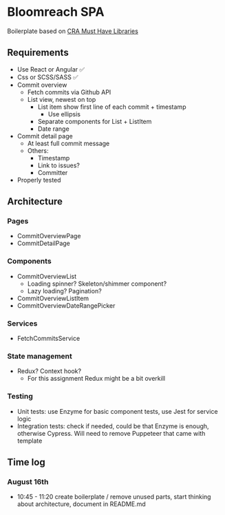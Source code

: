 # Bloomreach SPA

Boilerplate based on [CRA Must Have Libraries](https://www.npmjs.com/package/cra-template-must-have-libraries)

## Requirements

- Use React or Angular ✅
- Css or SCSS/SASS ✅
- Commit overview
    - Fetch commits via Github API
    - List view, newest on top
        - List item show first line of each commit + timestamp
            - Use ellipsis
        - Separate components for List + ListItem
        - Date range
- Commit detail page
    - At least full commit message
    - Others:
        - Timestamp
        - Link to issues?
        - Committer
- Properly tested

## Architecture

### Pages

- CommitOverviewPage
- CommitDetailPage

### Components

- CommitOverviewList
    - Loading spinner? Skeleton/shimmer component?
    - Lazy loading? Pagination?
- CommitOverviewListItem
- CommitOverviewDateRangePicker

### Services

- FetchCommitsService

### State management

- Redux? Context hook?
    - For this assignment Redux might be a bit overkill

### Testing

- Unit tests: use Enzyme for basic component tests, use Jest for service logic
- Integration tests: check if needed, could be that Enzyme is enough, otherwise Cypress. Will need to remove Puppeteer 
that came with template

## Time log

### August 16th
- 10:45 - 11:20 create boilerplate / remove unused parts, start thinking about architecture, document in README.md

